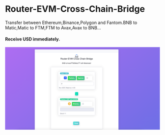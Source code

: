 # Router-EVM-Cross-Chain-Bridge
Transfer between Ethereum,Binance,Polygon and Fantom.BNB to Matic,Matic to FTM,FTM to Avax,Avax to BNB...
#### Receive USD immediately.
<img src="https://github.com/CryptoDappRun/Router-EVM-Cross-Chain-Bridge/blob/main/screen.png?raw=true">
